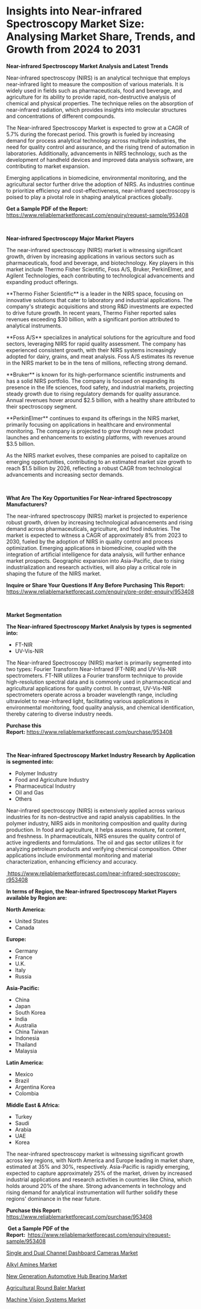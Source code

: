 <p><h1>Insights into Near-infrared Spectroscopy Market Size: Analysing Market Share, Trends, and Growth from 2024 to 2031</h1></p><p><strong>Near-infrared Spectroscopy Market Analysis and Latest Trends</strong></p>
<p><p>Near-infrared spectroscopy (NIRS) is an analytical technique that employs near-infrared light to measure the composition of various materials. It is widely used in fields such as pharmaceuticals, food and beverage, and agriculture for its ability to provide rapid, non-destructive analysis of chemical and physical properties. The technique relies on the absorption of near-infrared radiation, which provides insights into molecular structures and concentrations of different compounds.</p><p>The Near-infrared Spectroscopy Market is expected to grow at a CAGR of 5.7% during the forecast period. This growth is fueled by increasing demand for process analytical technology across multiple industries, the need for quality control and assurance, and the rising trend of automation in laboratories. Additionally, advancements in NIRS technology, such as the development of handheld devices and improved data analysis software, are contributing to market expansion. </p><p>Emerging applications in biomedicine, environmental monitoring, and the agricultural sector further drive the adoption of NIRS. As industries continue to prioritize efficiency and cost-effectiveness, near-infrared spectroscopy is poised to play a pivotal role in shaping analytical practices globally.</p></p>
<p><strong>Get a Sample PDF of the Report:&nbsp;</strong> <a href="https://www.reliablemarketforecast.com/enquiry/request-sample/953408">https://www.reliablemarketforecast.com/enquiry/request-sample/953408</a></p>
<p>&nbsp;</p>
<p><strong>Near-infrared Spectroscopy Major Market Players</strong></p>
<p><p>The near-infrared spectroscopy (NIRS) market is witnessing significant growth, driven by increasing applications in various sectors such as pharmaceuticals, food and beverage, and biotechnology. Key players in this market include Thermo Fisher Scientific, Foss A/S, Bruker, PerkinElmer, and Agilent Technologies, each contributing to technological advancements and expanding product offerings. </p><p>**Thermo Fisher Scientific** is a leader in the NIRS space, focusing on innovative solutions that cater to laboratory and industrial applications. The company's strategic acquisitions and strong R&D investments are expected to drive future growth. In recent years, Thermo Fisher reported sales revenues exceeding $30 billion, with a significant portion attributed to analytical instruments.</p><p>**Foss A/S** specializes in analytical solutions for the agriculture and food sectors, leveraging NIRS for rapid quality assessment. The company has experienced consistent growth, with their NIRS systems increasingly adopted for dairy, grains, and meat analysis. Foss A/S estimates its revenue in the NIRS market to be in the tens of millions, reflecting strong demand.</p><p>**Bruker** is known for its high-performance scientific instruments and has a solid NIRS portfolio. The company is focused on expanding its presence in the life sciences, food safety, and industrial markets, projecting steady growth due to rising regulatory demands for quality assurance. Annual revenues hover around $2.5 billion, with a healthy share attributed to their spectroscopy segment.</p><p>**PerkinElmer** continues to expand its offerings in the NIRS market, primarily focusing on applications in healthcare and environmental monitoring. The company is projected to grow through new product launches and enhancements to existing platforms, with revenues around $3.5 billion.</p><p>As the NIRS market evolves, these companies are poised to capitalize on emerging opportunities, contributing to an estimated market size growth to reach $1.5 billion by 2026, reflecting a robust CAGR from technological advancements and increasing sector demands.</p></p>
<p>&nbsp;</p>
<p><strong>What Are The Key Opportunities For Near-infrared Spectroscopy Manufacturers?</strong></p>
<p><p>The near-infrared spectroscopy (NIRS) market is projected to experience robust growth, driven by increasing technological advancements and rising demand across pharmaceuticals, agriculture, and food industries. The market is expected to witness a CAGR of approximately 8% from 2023 to 2030, fueled by the adoption of NIRS in quality control and process optimization. Emerging applications in biomedicine, coupled with the integration of artificial intelligence for data analysis, will further enhance market prospects. Geographic expansion into Asia-Pacific, due to rising industrialization and research activities, will also play a critical role in shaping the future of the NIRS market.</p></p>
<p><strong>Inquire or Share Your Questions If Any Before Purchasing This Report:</strong> <a href="https://www.reliablemarketforecast.com/enquiry/pre-order-enquiry/953408">https://www.reliablemarketforecast.com/enquiry/pre-order-enquiry/953408</a></p>
<p>&nbsp;</p>
<p><strong>Market Segmentation</strong></p>
<p><strong>The Near-infrared Spectroscopy Market Analysis by types is segmented into:</strong></p>
<p><ul><li>FT-NIR</li><li>UV-Vis-NIR</li></ul></p>
<p><p>The Near-infrared Spectroscopy (NIRS) market is primarily segmented into two types: Fourier Transform Near-Infrared (FT-NIR) and UV-Vis-NIR spectrometers. FT-NIR utilizes a Fourier transform technique to provide high-resolution spectral data and is commonly used in pharmaceutical and agricultural applications for quality control. In contrast, UV-Vis-NIR spectrometers operate across a broader wavelength range, including ultraviolet to near-infrared light, facilitating various applications in environmental monitoring, food quality analysis, and chemical identification, thereby catering to diverse industry needs.</p></p>
<p><strong>Purchase this Report:&nbsp;</strong><a href="https://www.reliablemarketforecast.com/purchase/953408">https://www.reliablemarketforecast.com/purchase/953408</a></p>
<p>&nbsp;</p>
<p><strong>The Near-infrared Spectroscopy Market Industry Research by Application is segmented into:</strong></p>
<p><ul><li>Polymer Industry</li><li>Food and Agriculture Industry</li><li>Pharmaceutical Industry</li><li>Oil and Gas</li><li>Others</li></ul></p>
<p><p>Near-infrared spectroscopy (NIRS) is extensively applied across various industries for its non-destructive and rapid analysis capabilities. In the polymer industry, NIRS aids in monitoring composition and quality during production. In food and agriculture, it helps assess moisture, fat content, and freshness. In pharmaceuticals, NIRS ensures the quality control of active ingredients and formulations. The oil and gas sector utilizes it for analyzing petroleum products and verifying chemical composition. Other applications include environmental monitoring and material characterization, enhancing efficiency and accuracy.</p></p>
<p><a href="https://www.reliablemarketforecast.com/near-infrared-spectroscopy-r953408">&nbsp;https://www.reliablemarketforecast.com/near-infrared-spectroscopy-r953408</a></p>
<p><strong>In terms of Region, the Near-infrared Spectroscopy Market Players available by Region are:</strong></p>
<p>
    <p> <strong> North America: </strong>
        <ul>
            <li>United States</li>
            <li>Canada</li>
        </ul>
        </p> 
    <p> <strong> Europe: </strong>
        <ul>
            <li>Germany</li>
            <li>France</li>
            <li>U.K.</li>
            <li>Italy</li>
            <li>Russia</li>
        </ul>
        </p> 
    <p> <strong> Asia-Pacific: </strong>
        <ul>
            <li>China</li>
            <li>Japan</li>
            <li>South Korea</li>
            <li>India</li>
            <li>Australia</li>
            <li>China Taiwan</li>
            <li>Indonesia</li>
            <li>Thailand</li>
            <li>Malaysia</li>
        </ul>
        </p> 
    <p> <strong> Latin America: </strong>
        <ul>
            <li>Mexico</li>
            <li>Brazil</li>
            <li>Argentina Korea</li>
            <li>Colombia</li>
        </ul>
        </p> 
    <p> <strong> Middle East & Africa: </strong>
        <ul>
            <li>Turkey</li>
            <li>Saudi</li>
            <li>Arabia</li>
            <li>UAE</li>
            <li>Korea</li>
        </ul>
    </p>
    </p>
<p><p>The near-infrared spectroscopy market is witnessing significant growth across key regions, with North America and Europe leading in market share, estimated at 35% and 30%, respectively. Asia-Pacific is rapidly emerging, expected to capture approximately 25% of the market, driven by increased industrial applications and research activities in countries like China, which holds around 20% of the share. Strong advancements in technology and rising demand for analytical instrumentation will further solidify these regions' dominance in the near future.</p></p>
<p><strong>Purchase this Report: </strong><a href="https://www.reliablemarketforecast.com/purchase/953408">https://www.reliablemarketforecast.com/purchase/953408</a></p>
<p>&nbsp;<strong>Get a Sample PDF of the Report:&nbsp;&nbsp;</strong><a href="https://www.reliablemarketforecast.com/enquiry/request-sample/953408">https://www.reliablemarketforecast.com/enquiry/request-sample/953408</a></p>
<p><strong></strong></p>
<p><p><a href="https://issuu.com/reportprime-2/docs/single-and-dual-channel-dashboard-c_ec7d20e0cf66dc">Single and Dual Channel Dashboard Cameras Market</a></p><p><a href="https://www.linkedin.com/pulse/alkyl-amines-market-research-report-includes-analysis-size-0bi6e?trackingId=j80ON900SI2CMAJCflJETA%3D%3D">Alkyl Amines Market</a></p><p><a href="https://issuu.com/reportprime-2/docs/new-generation-automotive-hub-beari_aba4732420e17a">New Generation Automotive Hub Bearing Market</a></p><p><a href="https://github.com/WillieWoodard/Market-Research-Report-List-6/blob/main/agricultural-round-baler-market.md">Agricultural Round Baler Market</a></p><p><a href="https://medium.com/@joseph.baker466547/the-machine-vision-systems-market-is-experiencing-higher-than-anticipated-demand-compared-to-486564632976">Machine Vision Systems Market</a></p></p>